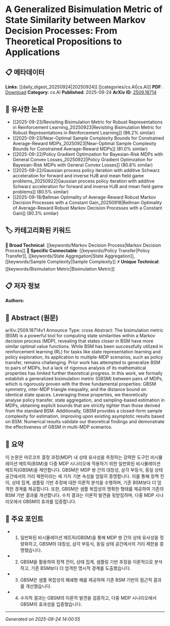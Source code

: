 <!-- KEYWORD_LINKING_METADATA:
{
  "processed_timestamp": "2025-09-24T14:00:55.614799",
  "vocabulary_version": "1.0",
  "selected_keywords": [
    "Bisimulation Metric",
    "Markov Decision Process",
    "Policy Transfer",
    "State Aggregation",
    "Sample Complexity"
  ],
  "rejected_keywords": [],
  "similarity_scores": {
    "Bisimulation Metric": 0.78,
    "Markov Decision Process": 0.8,
    "Policy Transfer": 0.77,
    "State Aggregation": 0.75,
    "Sample Complexity": 0.74
  },
  "extraction_method": "AI_prompt_based",
  "budget_applied": true,
  "candidates_json": {
    "candidates": [
      {
        "surface": "bisimulation metric",
        "canonical": "Bisimulation Metric",
        "aliases": [
          "BSM"
        ],
        "category": "unique_technical",
        "rationale": "Bisimulation Metric is central to the paper's theoretical contributions and connects to existing work in reinforcement learning.",
        "novelty_score": 0.65,
        "connectivity_score": 0.75,
        "specificity_score": 0.8,
        "link_intent_score": 0.78
      },
      {
        "surface": "Markov decision process",
        "canonical": "Markov Decision Process",
        "aliases": [
          "MDP"
        ],
        "category": "broad_technical",
        "rationale": "Markov Decision Process is a foundational concept in reinforcement learning and essential for understanding the paper's context.",
        "novelty_score": 0.4,
        "connectivity_score": 0.85,
        "specificity_score": 0.7,
        "link_intent_score": 0.8
      },
      {
        "surface": "policy transfer",
        "canonical": "Policy Transfer",
        "aliases": [],
        "category": "specific_connectable",
        "rationale": "Policy Transfer is a specific application of the generalized bisimulation metric, relevant for linking to transfer learning discussions.",
        "novelty_score": 0.55,
        "connectivity_score": 0.78,
        "specificity_score": 0.72,
        "link_intent_score": 0.77
      },
      {
        "surface": "state aggregation",
        "canonical": "State Aggregation",
        "aliases": [],
        "category": "specific_connectable",
        "rationale": "State Aggregation is a key concept in the paper that benefits from the generalized bisimulation metric, enhancing connectivity to related topics.",
        "novelty_score": 0.58,
        "connectivity_score": 0.76,
        "specificity_score": 0.73,
        "link_intent_score": 0.75
      },
      {
        "surface": "sample complexity",
        "canonical": "Sample Complexity",
        "aliases": [],
        "category": "specific_connectable",
        "rationale": "Sample Complexity is crucial for understanding the efficiency of the proposed metric in estimation tasks.",
        "novelty_score": 0.5,
        "connectivity_score": 0.79,
        "specificity_score": 0.71,
        "link_intent_score": 0.74
      }
    ],
    "ban_list_suggestions": [
      "optimal value functions",
      "numerical results"
    ]
  },
  "decisions": [
    {
      "candidate_surface": "bisimulation metric",
      "resolved_canonical": "Bisimulation Metric",
      "decision": "linked",
      "scores": {
        "novelty": 0.65,
        "connectivity": 0.75,
        "specificity": 0.8,
        "link_intent": 0.78
      }
    },
    {
      "candidate_surface": "Markov decision process",
      "resolved_canonical": "Markov Decision Process",
      "decision": "linked",
      "scores": {
        "novelty": 0.4,
        "connectivity": 0.85,
        "specificity": 0.7,
        "link_intent": 0.8
      }
    },
    {
      "candidate_surface": "policy transfer",
      "resolved_canonical": "Policy Transfer",
      "decision": "linked",
      "scores": {
        "novelty": 0.55,
        "connectivity": 0.78,
        "specificity": 0.72,
        "link_intent": 0.77
      }
    },
    {
      "candidate_surface": "state aggregation",
      "resolved_canonical": "State Aggregation",
      "decision": "linked",
      "scores": {
        "novelty": 0.58,
        "connectivity": 0.76,
        "specificity": 0.73,
        "link_intent": 0.75
      }
    },
    {
      "candidate_surface": "sample complexity",
      "resolved_canonical": "Sample Complexity",
      "decision": "linked",
      "scores": {
        "novelty": 0.5,
        "connectivity": 0.79,
        "specificity": 0.71,
        "link_intent": 0.74
      }
    }
  ]
}
-->

# A Generalized Bisimulation Metric of State Similarity between Markov Decision Processes: From Theoretical Propositions to Applications

## 📋 메타데이터

**Links**: [[daily_digest_20250924|20250924]] [[categories/cs.AI|cs.AI]]
**PDF**: [Download](https://arxiv.org/pdf/2509.18714.pdf)
**Category**: cs.AI
**Published**: 2025-09-24
**ArXiv ID**: [2509.18714](https://arxiv.org/abs/2509.18714)

## 🔗 유사한 논문
- [[2025-09-23/Revisiting Bisimulation Metric for Robust Representations in Reinforcement Learning_20250923|Revisiting Bisimulation Metric for Robust Representations in Reinforcement Learning]] (86.2% similar)
- [[2025-09-23/Near-Optimal Sample Complexity Bounds for Constrained Average-Reward MDPs_20250923|Near-Optimal Sample Complexity Bounds for Constrained Average-Reward MDPs]] (81.0% similar)
- [[2025-09-22/Policy Gradient Optimzation for Bayesian-Risk MDPs with General Convex Losses_20250922|Policy Gradient Optimzation for Bayesian-Risk MDPs with General Convex Losses]] (80.8% similar)
- [[2025-09-22/Gaussian process policy iteration with additive Schwarz acceleration for forward and inverse HJB and mean field game problems_20250922|Gaussian process policy iteration with additive Schwarz acceleration for forward and inverse HJB and mean field game problems]] (80.5% similar)
- [[2025-09-18/Bellman Optimality of Average-Reward Robust Markov Decision Processes with a Constant Gain_20250918|Bellman Optimality of Average-Reward Robust Markov Decision Processes with a Constant Gain]] (80.3% similar)

## 🏷️ 카테고리화된 키워드
**🧠 Broad Technical**: [[keywords/Markov Decision Process|Markov Decision Process]]
**🔗 Specific Connectable**: [[keywords/Policy Transfer|Policy Transfer]], [[keywords/State Aggregation|State Aggregation]], [[keywords/Sample Complexity|Sample Complexity]]
**⚡ Unique Technical**: [[keywords/Bisimulation Metric|Bisimulation Metric]]

## 📋 저자 정보

**Authors:** 

## 📄 Abstract (원문)

arXiv:2509.18714v1 Announce Type: cross 
Abstract: The bisimulation metric (BSM) is a powerful tool for computing state similarities within a Markov decision process (MDP), revealing that states closer in BSM have more similar optimal value functions. While BSM has been successfully utilized in reinforcement learning (RL) for tasks like state representation learning and policy exploration, its application to multiple-MDP scenarios, such as policy transfer, remains challenging. Prior work has attempted to generalize BSM to pairs of MDPs, but a lack of rigorous analysis of its mathematical properties has limited further theoretical progress. In this work, we formally establish a generalized bisimulation metric (GBSM) between pairs of MDPs, which is rigorously proven with the three fundamental properties: GBSM symmetry, inter-MDP triangle inequality, and the distance bound on identical state spaces. Leveraging these properties, we theoretically analyse policy transfer, state aggregation, and sampling-based estimation in MDPs, obtaining explicit bounds that are strictly tighter than those derived from the standard BSM. Additionally, GBSM provides a closed-form sample complexity for estimation, improving upon existing asymptotic results based on BSM. Numerical results validate our theoretical findings and demonstrate the effectiveness of GBSM in multi-MDP scenarios.

## 📝 요약

이 논문은 마르코프 결정 과정(MDP) 내 상태 유사성을 측정하는 강력한 도구인 비시뮬레이션 메트릭(BSM)을 다중 MDP 시나리오에 적용하기 위한 일반화된 비시뮬레이션 메트릭(GBSM)을 제안합니다. GBSM은 MDP 쌍 간의 대칭성, 삼각 부등식, 동일 상태 공간에서의 거리 제한이라는 세 가지 기본 속성을 엄밀히 증명합니다. 이를 통해 정책 전이, 상태 집계, 샘플링 기반 추정에 대한 이론적 분석을 수행하며, 기존 BSM보다 더 엄격한 경계를 제공합니다. 또한, GBSM은 샘플 복잡성의 명확한 형태를 제공하여 기존의 BSM 기반 결과를 개선합니다. 수치 결과는 이론적 발견을 뒷받침하며, 다중 MDP 시나리오에서 GBSM의 효과를 입증합니다.

## 🎯 주요 포인트

- 1. 일반화된 비시뮬레이션 메트릭(GBSM)을 통해 MDP 쌍 간의 상태 유사성을 정량화하고, GBSM의 대칭성, 삼각 부등식, 동일 상태 공간에서의 거리 제한을 증명했습니다.
- 2. GBSM을 활용하여 정책 전이, 상태 집계, 샘플링 기반 추정을 이론적으로 분석하고, 기존 BSM보다 더 엄격한 명시적 경계를 도출했습니다.
- 3. GBSM은 샘플 복잡성의 폐쇄형 해를 제공하여 기존 BSM 기반의 점근적 결과를 개선했습니다.
- 4. 수치적 결과는 GBSM의 이론적 발견을 검증하고, 다중 MDP 시나리오에서 GBSM의 효과성을 입증했습니다.


---

*Generated on 2025-09-24 14:00:55*